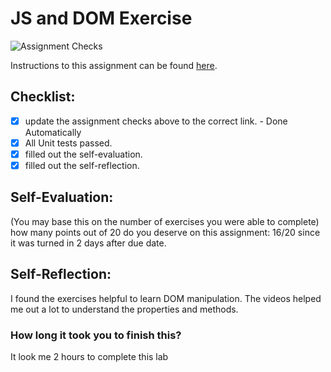 JS and DOM Exercise
===================================
![Assignment Checks](https://github.com/IT3049C/JS-and-DOM-Exercises/workflows/Assignment%20Checks/badge.svg)

Instructions to this assignment can be found [here](https://it3049c.github.io/Material/Assignments/2.JavaScript_Exercises/).

## Checklist:
- [x] update the assignment checks above to the correct link. - Done Automatically
- [x] All Unit tests passed.
- [x] filled out the self-evaluation.
- [x] filled out the self-reflection.

## Self-Evaluation: 
(You may base this on the number of exercises you were able to complete)
how many points out of 20 do you deserve on this assignment: 16/20 since it was turned in 2 days after due date.

## Self-Reflection:
<!-- What did you learn that you found interesting -->
I found the exercises helpful to learn DOM manipulation. The videos helped me out a lot to understand the properties and methods.
### How long it took you to finish this?
It look me 2 hours to complete this lab

